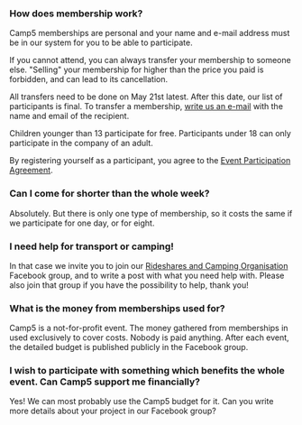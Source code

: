 ### How does membership work?

Camp5 memberships are personal and your name and e-mail address must be in our system for you to be able to participate.

If you cannot attend, you can always transfer your membership to someone else. "Selling" your membership for higher than the price you paid is forbidden, and can lead to its cancellation.

All transfers need to be done on May 21st latest. After this date, our list of participants is final. To transfer a membership, [write us an e-mail](mailto:camp5gathering@gmail.com) with the name and email of the recipient.

Children younger than 13 participate for free. Participants under 18 can only participate in the company of an adult.

By registering yourself as a participant, you agree to the <a href="https://docs.google.com/document/d/1PsSc3zXridFHQmNoUsuHzXBURn3vCiFn5CrvMjW3y2w/edit" target="_blank">Event Participation Agreement</a>. 


### Can I come for shorter than the whole week?

Absolutely. But there is only one type of membership, so it costs the same if we participate for one day, or for eight.


### I need help for transport or camping!

In that case we invite you to join our <a href="https://www.facebook.com/groups/camp5.rideshares.and.camping.organisation" target="_blank">Rideshares and Camping Organisation</a> Facebook group, and to write a post with what you need help with. Please also join that group if you have the possibility to help, thank you! 


### What is the money from memberships used for?

Camp5 is a not-for-profit event. The money gathered from memberships in used exclusively to cover costs. Nobody is paid anything. After each event, the detailed budget is published publicly in the Facebook group.


### I wish to participate with something which benefits the whole event. Can Camp5 support me financially?

Yes! We can most probably use the Camp5 budget for it. Can you write more details about your project in our Facebook group?